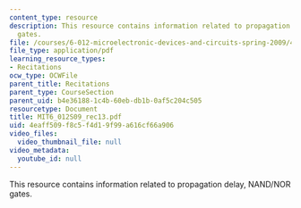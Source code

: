 ```yaml
---
content_type: resource
description: This resource contains information related to propagation delay, NAND/NOR
  gates.
file: /courses/6-012-microelectronic-devices-and-circuits-spring-2009/4eaff509f8c5f4d19f99a616cf66a906_MIT6_012S09_rec13.pdf
file_type: application/pdf
learning_resource_types:
- Recitations
ocw_type: OCWFile
parent_title: Recitations
parent_type: CourseSection
parent_uid: b4e36188-1c4b-60eb-db1b-0af5c204c505
resourcetype: Document
title: MIT6_012S09_rec13.pdf
uid: 4eaff509-f8c5-f4d1-9f99-a616cf66a906
video_files:
  video_thumbnail_file: null
video_metadata:
  youtube_id: null
---
```

This resource contains information related to propagation delay, NAND/NOR gates.

